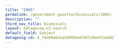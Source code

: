 ```yaml
---
title: "2005"
permalink: /government-gazette/dismissals/2005/
description: ""
third_nav_title: Dismissals
layout: datagovsg-v2-search
default_field: Subject
datagovsg-id: d_74e09e6e5a540956a670fc6be553ab82
---
```

